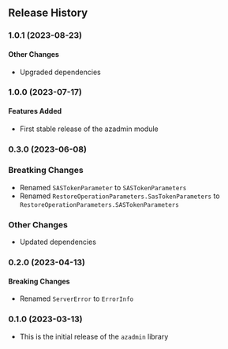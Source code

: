 ## Release History

### 1.0.1 (2023-08-23)

#### Other Changes
* Upgraded dependencies 

### 1.0.0 (2023-07-17)

#### Features Added
* First stable release of the azadmin module

### 0.3.0 (2023-06-08)

### Breatking Changes
* Renamed `SASTokenParameter` to `SASTokenParameters`
* Renamed `RestoreOperationParameters.SasTokenParameters` to `RestoreOperationParameters.SASTokenParameters`

### Other Changes
* Updated dependencies

### 0.2.0 (2023-04-13)

#### Breaking Changes
* Renamed `ServerError` to `ErrorInfo`

### 0.1.0 (2023-03-13)
* This is the initial release of the `azadmin` library
